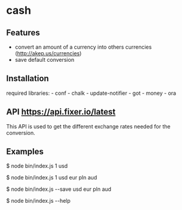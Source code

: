 # cash

## Features
- convert an amount of a currency into others currencies (http://akep.us/currencies)
- save default conversion

## Installation
required libraries: 
	- conf
	- chalk
	- update-notifier
	- got
	- money
	- ora
	
## API https://api.fixer.io/latest
This API is used to get the different exchange rates needed for the conversion.

## Examples
$ node bin/index.js 1 usd

$ node bin/index.js 1 usd eur pln aud

$ node bin/index.js --save usd eur pln aud

$ node bin/index.js --help